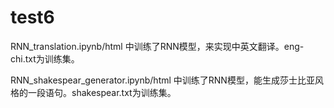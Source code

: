 # test6

RNN_translation.ipynb/html 中训练了RNN模型，来实现中英文翻译。eng-chi.txt为训练集。

RNN_shakespear_generator.ipynb/html 中训练了RNN模型，能生成莎士比亚风格的一段语句。shakespear.txt为训练集。
